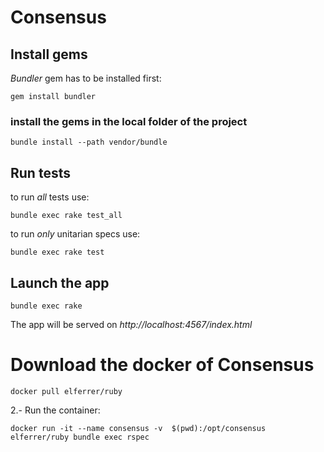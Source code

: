 # Consensus

## Install gems

*Bundler* gem has to be installed first:

```
gem install bundler
```

### install the gems in the local folder of the project
```
bundle install --path vendor/bundle
```

## Run tests

to run _all_ tests use:
```
bundle exec rake test_all
```

to run _only_ unitarian specs use:
```
bundle exec rake test
```


## Launch the app

```
bundle exec rake
```
The app will be served on *http://localhost:4567/index.html*


# Download the docker of Consensus

~~~
docker pull elferrer/ruby
~~~

2.- Run the container:

~~~
docker run -it --name consensus -v  $(pwd):/opt/consensus elferrer/ruby bundle exec rspec
~~~

